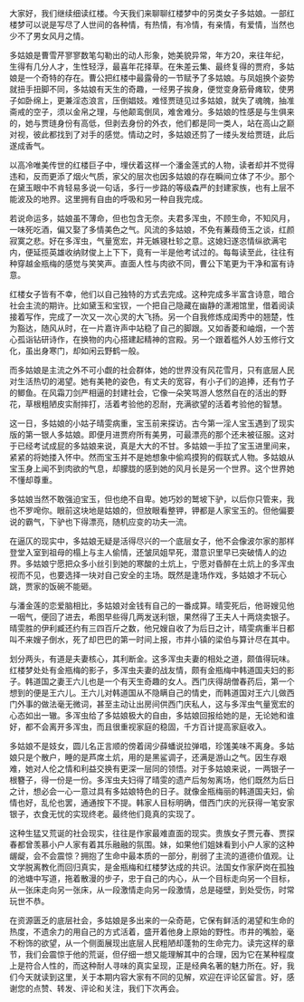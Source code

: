 
大家好，我们继续细读红楼。今天我们来聊聊红楼梦中的另类女子多姑娘。一部红楼梦可以说是写尽了人世间的各种情，有热情，有冷情，有亲情，有爱情，当然也少不了男女风月之情。

多姑娘是曹雪芹寥寥数笔勾勒出的动人形象，她美貌异常，年方20，来往年纪，生得有几分人才，生性轻浮，最喜年花择草。在朱差云集、最终复得的贾府，多姑娘是一个奇特的存在。曹公把红楼中最露骨的一节赋予了多姑娘。与凤姐换个姿势就扭手扭脚不同，多姑娘有天生的奇趣，一经男子挨身，便觉变身筋骨瘫软，使男子如卧绵上，更兼淫态浪言，压倒娼妓。难怪贾琏见过多姑娘，就失了魂魄，抽准斋戒的空子，须以金帛之理，与他颠鸾倒凤，难舍难分。多姑娘的性感是与生俱来的，她与贾琏身份有高低，但剥去身份的外衣，他们都是同一类人，站在高山之巅对视，彼此都找到了对手的感觉。情动之时，多姑娘还剪了一缕头发给贾琏，此后遂成香气。

以高冷唯美传世的红楼巨子中，埋伏着这样一个潘金莲式的人物，读者却并不觉得违和，反而更添了烟火气质，家父的层次也因多姑娘的存在瞬间立体了不少。那个在黛玉眼中不肯轻易多说一句话，多行一步路的等级森严的封建家族，也有上层不能波及的地界。这里拥有自由的呼吸和另一种自我完成。

若说命运多，姑娘虽不薄命，但也包含无奈。夫君多浑虫，不顾生命，不知风月，一味死吃酒，偏又娶了多情美色之气。风流的多姑娘，不免有蒹葭倚玉之谈，红颜寂寞之悲。好在多浑虫，气量宽宏，并无嫉寝杜轸之意。这媳妇遂恣情纵欲满宅内，便延揽英雄收纳财俊上上下下，竟有一半是他考试过的。每每读至此，往往有种穿越金瓶梅的感觉与笑笑声。直面人性与肉欲不同，曹公下笔更为干净和富有诗意。

红楼女子皆有不幸，他们以自己独特的方式去完成。这种完成多半富含诗意，暗合社会主流的期许。比如黛玉和宝钗，一个把自己隐藏在幽静的潇湘馆里，借着阅读接着写作，完成了一次又一次心灵的大飞扬。另一个自我修炼成闺秀中的翘楚，性为豁达，随风从时，在一片嘉许声中站稳了自己的脚跟。又如香菱和岫烟，一个苦心孤诣钻研诗作，在换物的内心搭建起精神的宫殿。另一个跟着槛外人妙玉修行文化，虽出身寒门，却如闲云野鹤一般。

而多姑娘是主流之外不可小觑的社会群体，她的世界没有风花雪月，只有底层人民对生活热切的渴望。她有美艳的姿色，有丈夫的宽容，有小子们的追捧，还有竹子的鲫鱼。在风霜刀剑严相逼的封建社会，它像一朵笑骂游人悠然自在的活出的野花，草根粗陋皮实耐摔打，活着考验他的忍耐，充满欲望的活着考验他的智慧。

这一日，多姑娘的小姑子晴雯病重，宝玉前来探访。古今第一淫人宝玉遇到了现实版的第一银人多姑娘。即便月进贾府所有美男，可最漂亮的那个还未被征服。这对于已经考试成屁的多姑娘来说，真是大大的不甘。多姑娘一手拉了宝玉进里间来，紧紧的将她搂入怀中。然而宝玉并不是她想象中偷鸡摸狗的假联式人物。多姑娘从宝玉身上闻不到肉欲的气息，却朦胧的感到她的风月长是另一个世界。这个世界她不懂却尊重。

多姑娘当然不敢强迫宝玉，但也绝不自卑。她巧妙的鹫坡下驴，以后你只管来，我也不罗唣你。眼前这块地是姑娘的，但放眼看整钾，钾都是人家宝玉的。但他偏要说的霸气，下驴也下得漂亮，随机应变的功夫一流。

在逼仄的现实中，多姑娘无疑是活得尽兴的一个底层女子，他不会像波尔家的那样登堂入室到祖母的榻上与主人偷情，还皱凤姐早死，潜意识里早已突破情人的边界。多姑娘宁愿把众多小丝引到她的寒酸的土炕上，宁愿对昏醉在土炕上的多浑虫视而不见，也要选择一块对自己安全的主场。既然是逢场作戏，多姑娘才不玩心跳，贾家的饭碗不能砸。

与潘金莲的恋爱脑相比，多姑娘对金钱有自己的一番成算。晴雯死后，他哥嫂见他一咽气，便回了进去，希图早些得几两发送利银，果然得了王夫人十两烧卖银子。晴雯胜的伊利臧还约有三四百斤之数，他兄嫂自收了为后日之计，晴雯病重半日都叫不来嫂子倒水，死了却巴巴的第一时间上报，市井小镇的梁伯与算计尽在其中。

划分两头，有道是夫妻核心，其利断金。这多浑虫夫妻的相处之道，颇值得玩味。红楼梦处处有金瓶梅的影子，多浑虫夫妻的战友情，颇有金瓶梅中韩道国夫妇的影子。韩道国之妻王六儿也是一个有天生奇趣的女人。西门庆得胡僧春药后，第一个想到的便是王六儿。王六儿对韩道国从不隐瞒自己的情史，而韩道国对王六儿做西门外事的做法毫无微词，甚至主动让出房间供西门庆私人，这与多浑虫气量宽宏的心态如出一辙。多浑虫给了多姑娘极大的自由，多姑娘回报给她的是，无论她和谁好，都不会离开多浑虫，而且很重视家庭的稳固，千方百计提高家庭收入。

多姑娘不是妓女，圆儿名正言顺的傍着阔少薛蟠说拉弹唱，珍馐美味不离身。多姑娘只是个散户，睡的是芦席土炕，用的是黑鲨调子，还满是游山之气。因生存艰难，她对人伦之情和利益交换有更深一层同的领悟。对于多姑娘来说，一两银子一根簪子，得一份是一份。多浑虫夫妇得了晴雯的遗产后匆匆离场，他们既然为后日之计，想必会一心一意过具有多姑娘特色的日子。就像金瓶梅丽的韩道国夫妇，偷情也好，乱伦也罢，通通按下不提。韩家人目标明确，借西门庆的光获得一笔安家银子，衣食无忧的实现终老。最终他们竟真的实现了。

这种生猛又荒诞的社会现实，往往是作家最难直面的现实。贵族女子贾元春、贾探春都曾羡慕小户人家有着其乐融融的氛围。妹，如果他们姐妹看到小户人家的这种龌龊，会不会震惊？拥抱了生命中最本质的一部分，削弱了主流的道德价值观。让文学脱离教化而回归真实，是金瓶梅和红楼梦达成的共识。法国女作家萨岗在孤独的池塘中写道，拖着散漫的步子，忠于自己的内心，从一个目标走向另一个目标，从一张床走向另一张床，从一段激情走向另一段激情，总是碰壁，到处受伤，时常玩世不恭。

在资源匮乏的底层社会，多姑娘是多出来的一朵奇葩，它保有鲜活的渴望和生命的热度，不遗余力的用自己的方式活着，盛开着他身上原始的野性。市井的嘴脸，毫不粉饰的欲望，从一个侧面展现出底层人民粗陋却蓬勃的生命完力。读完这样的章节，我们会震惊于他的荒诞，但仔细一想又能理解其中的合理，因为它在某种程度上是符合人性的，而这种耐人寻味的真实呈现，正是经典名著的魅力所在。好，我们今天就读到这里，关于本期内容大家有不同的见解，欢迎在评论区留言。好，感谢您的点赞、转发、评论和关注，我们下次再会。


